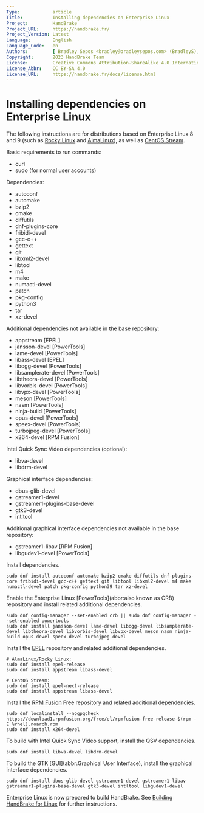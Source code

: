 ```yaml
---
Type:            article
Title:           Installing dependencies on Enterprise Linux
Project:         HandBrake
Project_URL:     https://handbrake.fr/
Project_Version: Latest
Language:        English
Language_Code:   en
Authors:         [ Bradley Sepos <bradley@bradleysepos.com> (BradleyS), Rob (robxnano) ]
Copyright:       2023 HandBrake Team
License:         Creative Commons Attribution-ShareAlike 4.0 International
License_Abbr:    CC BY-SA 4.0
License_URL:     https://handbrake.fr/docs/license.html
---
```


Installing dependencies on Enterprise Linux
===========================================

The following instructions are for distributions based on Enterprise Linux 8 and 9 (such as [Rocky Linux](https://rockylinux.org) and [AlmaLinux](https://almalinux.org)), as well as [CentOS Stream](https://centos.org).

Basic requirements to run commands:

- curl
- sudo (for normal user accounts)

Dependencies:

- autoconf
- automake
- bzip2
- cmake
- diffutils
- dnf-plugins-core
- fribidi-devel
- gcc-c++
- gettext
- git
- libxml2-devel
- libtool
- m4
- make
- numactl-devel
- patch
- pkg-config
- python3
- tar
- xz-devel

Additional dependencies not available in the base repository:

- appstream [EPEL]
- jansson-devel [PowerTools]
- lame-devel [PowerTools]
- libass-devel [EPEL]
- libogg-devel [PowerTools]
- libsamplerate-devel [PowerTools]
- libtheora-devel [PowerTools]
- libvorbis-devel [PowerTools]
- libvpx-devel [PowerTools]
- meson [PowerTools]
- nasm [PowerTools]
- ninja-build [PowerTools]
- opus-devel [PowerTools]
- speex-devel [PowerTools]
- turbojpeg-devel [PowerTools]
- x264-devel [RPM Fusion]

Intel Quick Sync Video dependencies (optional):

- libva-devel
- libdrm-devel

Graphical interface dependencies:

- dbus-glib-devel
- gstreamer1-devel
- gstreamer1-plugins-base-devel
- gtk3-devel
- intltool

Additional graphical interface dependencies not available in the base repository:

- gstreamer1-libav [RPM Fusion]
- libgudev1-devel [PowerTools]

Install dependencies.

    sudo dnf install autoconf automake bzip2 cmake diffutils dnf-plugins-core fribidi-devel gcc-c++ gettext git libtool libxml2-devel m4 make numactl-devel patch pkg-config python39 tar xz-devel

Enable the Enterprise Linux [PowerTools](abbr:also known as CRB) repository and install related additional dependencies.

    sudo dnf config-manager --set-enabled crb || sudo dnf config-manager --set-enabled powertools
    sudo dnf install jansson-devel lame-devel libogg-devel libsamplerate-devel libtheora-devel libvorbis-devel libvpx-devel meson nasm ninja-build opus-devel speex-devel turbojpeg-devel

Install the [EPEL](https://fedoraproject.org/wiki/EPEL) repository and related additional dependencies.

    # AlmaLinux/Rocky Linux:
    sudo dnf install epel-release
    sudo dnf install appstream libass-devel

    # CentOS Stream:
    sudo dnf install epel-next-release
    sudo dnf install appstream libass-devel

Install the [RPM Fusion](http://rpmfusion.org) Free repository and related additional dependencies.

    sudo dnf localinstall --nogpgcheck https://download1.rpmfusion.org/free/el/rpmfusion-free-release-$(rpm -E %rhel).noarch.rpm
    sudo dnf install x264-devel

To build with Intel Quick Sync Video support, install the QSV dependencies.

    sudo dnf install libva-devel libdrm-devel

To build the GTK [GUI](abbr:Graphical User Interface), install the graphical interface dependencies.

    sudo dnf install dbus-glib-devel gstreamer1-devel gstreamer1-libav gstreamer1-plugins-base-devel gtk3-devel intltool libgudev1-devel

Enterprise Linux is now prepared to build HandBrake. See [Building HandBrake for Linux](build-linux.html) for further instructions.
